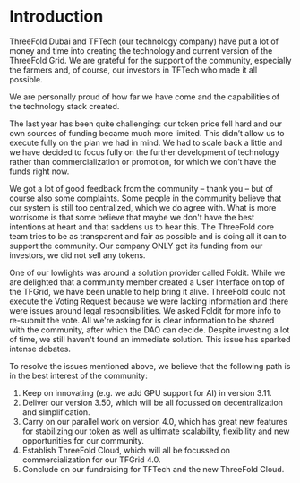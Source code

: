 <h1> Introduction </h1>

ThreeFold Dubai and TFTech (our technology company) have put a lot of money and time into creating the technology and current version of the ThreeFold Grid. We are grateful for the support of the community, especially the farmers and, of course, our investors in TFTech who made it all possible.

We are personally proud of how far we have come and the capabilities of the technology stack created.

The last year has been quite challenging: our token price fell hard and our own sources of funding became much more limited. This didn’t allow us to execute fully on the plan we had in mind. We had to scale back a little and we have decided to focus fully on the further development of technology rather than commercialization or promotion, for which we don’t have the funds right now.

We got a lot of good feedback from the community – thank you – but of course also some complaints. Some people in the community believe that our system is still too centralized, which we do agree with. What is more worrisome is that some believe that maybe we don't have the best intentions at heart and that saddens us to hear this. The ThreeFold core team tries to be as transparent and fair as possible and is doing all it can to support the community. Our company ONLY got its funding from our investors, we did not sell any tokens.

One of our lowlights was around a solution provider called Foldit. While we are delighted that a community member created a User Interface on top of the TFGrid, we have been unable to help bring it alive. ThreeFold could not execute the Voting Request because we were lacking information and there were issues around legal responsibilities. We asked Foldit for more info to re-submit the vote. All we're asking for is clear information to be shared with the community, after which the DAO can decide. Despite investing a lot of time, we still haven't found an immediate solution. This issue has sparked intense debates.

To resolve the issues mentioned above, we believe that the following path is in the best interest of the community:

1. Keep on innovating (e.g. we add GPU support for AI) in version 3.11.
2. Deliver our version 3.50, which will be all focussed on decentralization and simplification.
3. Carry on our parallel work on version 4.0, which has great new features for stabilizing our token as well as ultimate scalability, flexibility and new opportunities for our community.
4. Establish ThreeFold Cloud, which will all be focussed on commercialization for our TFGrid 4.0.
5. Conclude on our fundraising for TFTech and the new ThreeFold Cloud.